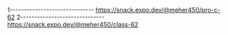 1------------------------------  https://snack.expo.dev/@meher450/pro-c-62
2------------------------------  https://snack.expo.dev/@meher450/class-62
